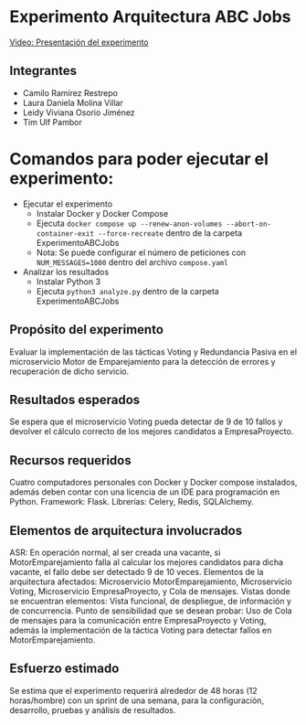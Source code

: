 # Experimento Arquitectura ABC Jobs

[Video: Presentación del experimento](https://uniandes-my.sharepoint.com/:v:/g/personal/t_pambor_uniandes_edu_co/EWpLbfHMGX9KmgraP3S1Bh0BAPlQLoqeCBJSXkG-ocvKKw?nav=eyJyZWZlcnJhbEluZm8iOnsicmVmZXJyYWxBcHAiOiJPbmVEcml2ZUZvckJ1c2luZXNzIiwicmVmZXJyYWxBcHBQbGF0Zm9ybSI6IldlYiIsInJlZmVycmFsTW9kZSI6InZpZXciLCJyZWZlcnJhbFZpZXciOiJNeUZpbGVzTGlua0RpcmVjdCJ9fQ&e=EOoPh2)

## Integrantes

- Camilo Ramírez Restrepo
- Laura Daniela Molina Villar
- Leidy Viviana Osorio Jiménez
- Tim Ulf Pambor 

# Comandos para poder ejecutar el experimento:
- Ejecutar el experimento
  - Instalar Docker y Docker Compose
  - Ejecuta `docker compose up --renew-anon-volumes --abort-on-container-exit --force-recreate` dentro de la carpeta ExperimentoABCJobs
  - Nota: Se puede configurar el número de peticiones con `NUM_MESSAGES=1000` dentro del archivo `compose.yaml`
- Analizar los resultados
  - Instalar Python 3
  - Ejecuta `python3 analyze.py` dentro de la carpeta ExperimentoABCJobs


## Propósito del experimento
Evaluar la implementación de las tácticas Voting y Redundancia Pasiva en el microservicio Motor de Emparejamiento para la detección de errores y recuperación de dicho servicio.

## Resultados esperados
Se espera que el microservicio Voting pueda detectar de 9 de 10 fallos y devolver el cálculo correcto de los mejores candidatos a EmpresaProyecto.

## Recursos requeridos
Cuatro computadores personales con Docker y Docker compose instalados, además deben contar con una licencia de un IDE para programación en Python.
Framework: Flask.
Librerías: Celery, Redis, SQLAlchemy.

## Elementos de arquitectura involucrados
ASR: En operación normal, al ser creada una vacante, si MotorEmparejamiento falla al calcular los mejores candidatos para dicha vacante, el fallo debe ser detectado 9 de 10 veces. 
Elementos de la arquitectura afectados: Microservicio MotorEmparejamiento, Microservicio Voting, Microservicio EmpresaProyecto, y Cola de mensajes.
Vistas donde se encuentran elementos: Vista funcional, de despliegue, de información y de concurrencia.
Punto de sensibilidad que se desean probar: Uso de Cola de mensajes para la comunicación entre EmpresaProyecto y Voting, además la implementación de la táctica Voting para detectar fallos en MotorEmparejamiento.

## Esfuerzo estimado
Se estima que el experimento requerirá alrededor de 48 horas (12 horas/hombre) con un sprint de una semana, para la configuración, desarrollo, pruebas y análisis de resultados. 
